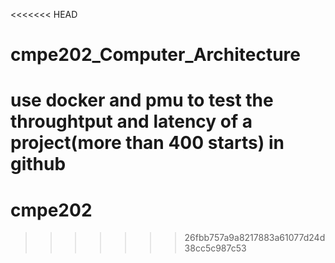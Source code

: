 <<<<<<< HEAD
# cmpe202_Computer_Architecture
use docker and pmu to test the throughtput and latency of a project(more than 400 starts) in github
=======
# cmpe202
>>>>>>> 26fbb757a9a8217883a61077d24d38cc5c987c53
